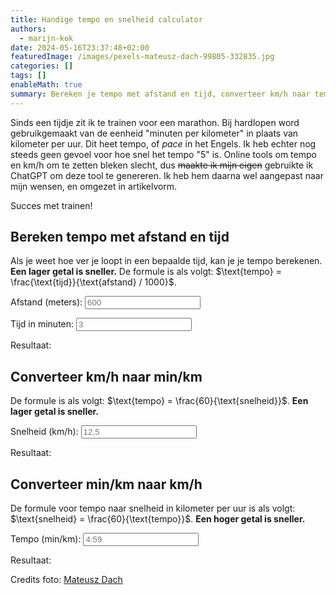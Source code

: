 ```yaml
---
title: Handige tempo en snelheid calculator
authors:
  - marijn-kok
date: 2024-05-16T23:37:48+02:00
featuredImage: /images/pexels-mateusz-dach-99805-332835.jpg
categories: []
tags: []
enableMath: true
summary: Bereken je tempo met afstand en tijd, converteer km/h naar tempo en vice-versa.
---
```

Sinds een tijdje zit ik te trainen voor een marathon. Bij hardlopen word gebruikgemaakt van de eenheid "minuten per kilometer" in plaats van kilometer per uur. Dit heet tempo, of *pace* in het Engels. Ik heb echter nog steeds geen gevoel voor hoe snel het tempo "5" is. Online tools om tempo en km/h om te zetten bleken slecht, dus ~~maakte ik mijn eigen~~ gebruikte ik ChatGPT om deze tool te genereren. Ik heb hem daarna wel aangepast naar mijn wensen, en omgezet in artikelvorm.

Succes met trainen!

## Bereken tempo met afstand en tijd

Als je weet hoe ver je loopt in een bepaalde tijd, kan je je tempo berekenen. **Een lager getal is sneller.** De formule is als volgt: $\text{tempo} = \frac{\text{tijd}}{\text{afstand} / 1000}$.

<label for="distance">Afstand (meters): </label>
<input type="number" id="distance" placeholder="600" oninput="calculatePace()">

<label for="time">Tijd in minuten: </span></label>
<input type="number" id="time" placeholder="3" oninput="calculatePace()">

<p id="paceResult">Resultaat:</p>

## Converteer km/h naar min/km

De formule is als volgt: $\text{tempo} = \frac{60}{\text{snelheid}}$. **Een lager getal is sneller.**

<label for="kmph">Snelheid (km/h): </label>
<input type="number" id="kmph" step="0.1" placeholder="12,5" oninput="convertKmphToMinPerKm()">

<p id="kmphResult">Resultaat:</p>

## Converteer min/km naar km/h

De formule voor tempo naar snelheid in kilometer per uur is als volgt: $\text{snelheid} = \frac{60}{\text{tempo}}$. **Een hoger getal is sneller.**

<label for="minPerKm">Tempo (min/km): </label>
<input type="text" id="minPerKm" placeholder="4:59" oninput="convertMinPerKmToKmph()">
<p id="minPerKmResult">Resultaat:</p>


Credits foto: [Mateusz Dach](https://www.pexels.com/photo/blue-athletic-field-332835/)

<style>
    /* Hack to save my eyes */
    @media (prefers-color-scheme: dark) {
        input {
            background-color: #333;
            color: white;
            border: 1px solid #555;
        }
    }
</style>

<script>
    function calculatePace() {
        const distance = document.getElementById('distance').value;
        const time = document.getElementById('time').value;
        if (distance > 0 && time > 0) {
            const pace = (time / (distance / 1000)).toFixed(2);
            document.getElementById('paceResult').innerText = `Resultaat: ${pace} min/km`;
        } else {
            document.getElementById('paceResult').innerText = 'Resultaat:';
        }
    }

    function convertKmphToMinPerKm() {
        const kmph = document.getElementById('kmph').value;
        if (kmph > 0) {
            const minPerKm = (60 / kmph).toFixed(2);
            document.getElementById('kmphResult').innerText = `Resultaat: ${minPerKm} min/km`;
        } else {
            document.getElementById('kmphResult').innerText = 'Resultaat:';
        }
    }

    function convertMinPerKmToKmph() {
        const minPerKm = document.getElementById('minPerKm').value;
        let minSecArray = minPerKm.split(':');
        let minutes, seconds = 0;

        if (minSecArray.length === 2) {
            minutes = parseInt(minSecArray[0]);
            seconds = parseInt(minSecArray[1]);
        } else if (minSecArray.length === 1) {
            minutes = parseFloat(minPerKm.replace(',', '.'));
        } else {
            document.getElementById('minPerKmResult').innerText = 'Resultaat:';
            return;
        }

        if (minutes >= 0 && (seconds >= 0 && seconds < 60)) {
            let totalMinutes = minutes + (seconds / 60);
            const kmph = (60 / totalMinutes).toFixed(2);
            document.getElementById('minPerKmResult').innerText = `Resultaat: ${kmph} km/h`;
        } else {
            document.getElementById('minPerKmResult').innerText = 'Resultaat:';
        }
    }
</script>
